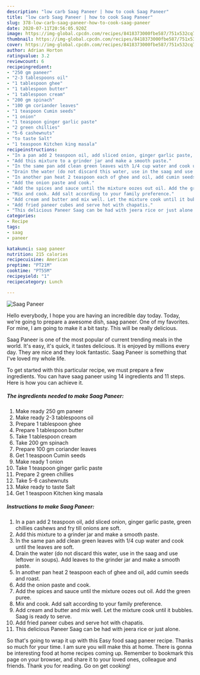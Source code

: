 ```yaml
---
description: "low carb Saag Paneer | how to cook Saag Paneer"
title: "low carb Saag Paneer | how to cook Saag Paneer"
slug: 378-low-carb-saag-paneer-how-to-cook-saag-paneer
date: 2020-07-11T20:56:05.920Z
image: https://img-global.cpcdn.com/recipes/8418373000fbe587/751x532cq70/saag-paneer-recipe-main-photo.jpg
thumbnail: https://img-global.cpcdn.com/recipes/8418373000fbe587/751x532cq70/saag-paneer-recipe-main-photo.jpg
cover: https://img-global.cpcdn.com/recipes/8418373000fbe587/751x532cq70/saag-paneer-recipe-main-photo.jpg
author: Adrian Horton
ratingvalue: 3.2
reviewcount: 6
recipeingredient:
- "250 gm paneer"
- "2-3 tablespoons oil"
- "1 tablespoon ghee"
- "1 tablespoon butter"
- "1 tablespoon cream"
- "200 gm spinach"
- "100 gm coriander leaves"
- "1 teaspoon Cumin seeds"
- "1 onion"
- "1 teaspoon ginger garlic paste"
- "2 green chillies"
- "5-6 cashewnuts"
- "to taste Salt"
- "1 teaspoon Kitchen king masala"
recipeinstructions:
- "In a pan add 2 teaspoon oil, add sliced onion, ginger garlic paste, green chillies cashews and fry till onions are soft."
- "Add this mixture to a grinder jar and make a smooth paste."
- "In the same pan add clean green leaves with 1/4 cup water and cook until the leaves are soft."
- "Drain the water (do not discard this water, use in the saag and use leftover in soups). Add leaves to the grinder jar and make a smooth paste."
- "In another pan heat 2 teaspoon each of ghee and oil, add cumin seeds and roast."
- "Add the onion paste and cook."
- "Add the spices and sauce until the mixture oozes out oil. Add the green puree."
- "Mix and cook. Add salt according to your family preference."
- "Add cream and butter and mix well. Let the mixture cook until it bubbles. Saag is ready to serve."
- "Add fried paneer cubes and serve hot with chapatis."
- "This delicious Paneer Saag can be had with jeera rice or just alone."
categories:
- Recipe
tags:
- saag
- paneer

katakunci: saag paneer 
nutrition: 215 calories
recipecuisine: American
preptime: "PT21M"
cooktime: "PT55M"
recipeyield: "1"
recipecategory: Lunch

---
```



![Saag Paneer](https://img-global.cpcdn.com/recipes/8418373000fbe587/751x532cq70/saag-paneer-recipe-main-photo.jpg)

Hello everybody, I hope you are having an incredible day today. Today, we're going to prepare a awesome dish, saag paneer. One of my favorites. For mine, I am going to make it a bit tasty. This will be really delicious.



Saag Paneer is one of the most popular of current trending meals in the world. It's easy, it's quick, it tastes delicious. It is enjoyed by millions every day. They are nice and they look fantastic. Saag Paneer is something that I've loved my whole life.


To get started with this particular recipe, we must prepare a few ingredients. You can have saag paneer using 14 ingredients and 11 steps. Here is how you can achieve it.

<!--inarticleads1-->

##### The ingredients needed to make Saag Paneer:

1. Make ready 250 gm paneer
1. Make ready 2-3 tablespoons oil
1. Prepare 1 tablespoon ghee
1. Prepare 1 tablespoon butter
1. Take 1 tablespoon cream
1. Take 200 gm spinach
1. Prepare 100 gm coriander leaves
1. Get 1 teaspoon Cumin seeds
1. Make ready 1 onion
1. Take 1 teaspoon ginger garlic paste
1. Prepare 2 green chillies
1. Take 5-6 cashewnuts
1. Make ready to taste Salt
1. Get 1 teaspoon Kitchen king masala




<!--inarticleads2-->

##### Instructions to make Saag Paneer:

1. In a pan add 2 teaspoon oil, add sliced onion, ginger garlic paste, green chillies cashews and fry till onions are soft.
1. Add this mixture to a grinder jar and make a smooth paste.
1. In the same pan add clean green leaves with 1/4 cup water and cook until the leaves are soft.
1. Drain the water (do not discard this water, use in the saag and use leftover in soups). Add leaves to the grinder jar and make a smooth paste.
1. In another pan heat 2 teaspoon each of ghee and oil, add cumin seeds and roast.
1. Add the onion paste and cook.
1. Add the spices and sauce until the mixture oozes out oil. Add the green puree.
1. Mix and cook. Add salt according to your family preference.
1. Add cream and butter and mix well. Let the mixture cook until it bubbles. Saag is ready to serve.
1. Add fried paneer cubes and serve hot with chapatis.
1. This delicious Paneer Saag can be had with jeera rice or just alone.




So that's going to wrap it up with this Easy food saag paneer recipe. Thanks so much for your time. I am sure you will make this at home. There is gonna be interesting food at home recipes coming up. Remember to bookmark this page on your browser, and share it to your loved ones, colleague and friends. Thank you for reading. Go on get cooking!
